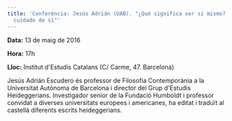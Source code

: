 ```yaml
---
title: 'Conferència: Jesús Adrián (UAB). "¿Qué significa ser sí mismo? Heidegger y el
  cuidado de sí"'
---
```


**Data:** 13 de maig de 2016

**Hora:** 17h

**Lloc:** Institut d'Estudis Catalans (C/ Carme, 47. Barcelona)

Jesús Adrián Escudero és professor de Filosofia Contemporània a la Universitat Autònoma de Barcelona i director del Grup d'Estudis Heideggerians. Investigador senior de la Fundació Humboldt i professor convidat a diverses universitats europees i americanes, ha editat i traduït al castellà diferents escrits heideggerians.